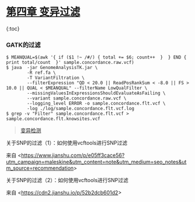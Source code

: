 # [第四章 变异过滤](https://github.com/biolxy/handbook-cancer/blob/master/chapter4/chapter4.md)

{:toc}



### GATK的过滤

```shell
$ MEANQUAL=$(awk '{ if ($1 !~ /#/) { total += $6; count++  }  } END { print total/count  }' sample.concordance.raw.vcf)
$ java  -jar GenomeAnalysisTK.jar \
        -R ref.fa \
        -T VariantFiltration \
        --filterExpression "QD < 20.0 || ReadPosRankSum < -8.0 || FS > 10.0 || QUAL < $MEANQUAL" --filterName LowQualFilter \
        --missingValuesInExpressionsShouldEvaluateAsFailing \
        --variant sample.concordance.raw.vcf \
        --logging_level ERROR -o sample.concordance.flt.vcf \
        -log ./log/sample.concordance.flt.vcf.log
$ grep -v "Filter" sample.concordance.flt.vcf > sample.concordance.flt.knowsites.vcf
```

> [变异检测](http://starsyi.github.io/2016/05/25/%E5%8F%98%E5%BC%82%E6%A3%80%E6%B5%8B%EF%BC%88BWA-SAMtools-picard-GATK%EF%BC%89/)



关于SNP的过滤（1）：如何使用vcftools进行SNP过滤

 

来自 <<https://www.jianshu.com/p/e05ff3cace56?utm_campaign=maleskine&utm_content=note&utm_medium=seo_notes&utm_source=recommendation>> 



关于SNP的过滤（2）：如何使用vcftools进行SNP过滤

 

来自 <<https://cdn2.jianshu.io/p/52b2dcb601d2>> 